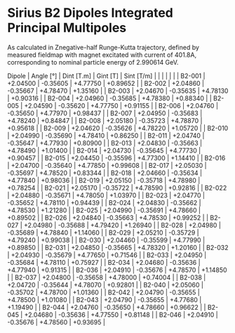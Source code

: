 Sirius B2 Dipoles Integrated Principal Multipoles
=================================================

As calculated in Znegative-half Runge-Kutta trajectory,
defined by measured fieldmap with magnet excitated with current of 401.8A,
corresponding to nominal particle energy of 2.990614 GeV.

  Dipole   |  Angle [°]   |  Dint [T.m]  |   Gint [T]   |  Sint [T/m]  |
           |              |              |              |              |
|  B2-001  |   +2.04500   |   -0.35605   |   +4.77750   |   +0.89652   |
|  B2-002  |   +2.04860   |   -0.35667   |   +4.78470   |   +1.35160   |
|  B2-003  |   +2.04670   |   -0.35635   |   +4.78130   |   +0.90316   |
|  B2-004  |   +2.04960   |   -0.35685   |   +4.78380   |   +0.88340   |
|  B2-005  |   +2.04590   |   -0.35620   |   +4.77750   |   +0.91155   |
|  B2-006  |   +2.04760   |   -0.35650   |   +4.77970   |   +0.98437   |
|  B2-007  |   +2.04950   |   -0.35683   |   +4.78240   |   +0.84847   |
|  B2-008  |   +2.05180   |   -0.35723   |   +4.78870   |   +0.95618   |
|  B2-009  |   +2.04620   |   -0.35626   |   +4.78220   |   +1.05720   |
|  B2-010  |   +2.04990   |   -0.35690   |   +4.78410   |   +0.86250   |
|  B2-011  |   +2.04740   |   -0.35647   |   +4.77930   |   +0.80900   |
|  B2-013  |   +2.04830   |   -0.35663   |   +4.78490   |   +1.01400   |
|  B2-014  |   +2.04730   |   -0.35645   |   +4.77730   |   +0.90457   |
|  B2-015  |   +2.04450   |   -0.35596   |   +4.77300   |   +1.14410   |
|  B2-016  |   +2.04700   |   -0.35640   |   +4.77850   |   +0.99608   |
|  B2-017  |   +2.05030   |   -0.35697   |   +4.78520   |   +0.83344   |
|  B2-018  |   +2.04660   |   -0.35634   |   +4.77840   |   +0.98036   |
|  B2-019  |   +2.05150   |   -0.35718   |   +4.78980   |   +0.78254   |
|  B2-021  |   +2.05170   |   -0.35722   |   +4.78590   |   +0.92816   |
|  B2-022  |   +2.04880   |   -0.35671   |   +4.78050   |   +1.03970   |
|  B2-023  |   +2.04770   |   -0.35652   |   +4.78110   |   +0.94439   |
|  B2-024  |   +2.04830   |   -0.35662   |   +4.78530   |   +1.21280   |
|  B2-025  |   +2.04990   |   -0.35691   |   +4.78660   |   +0.89502   |
|  B2-026  |   +2.04840   |   -0.35663   |   +4.78530   |   +0.99252   |
|  B2-027  |   +2.04980   |   -0.35688   |   +4.79420   |   +1.26940   |
|  B2-028  |   +2.04980   |   -0.35689   |   +4.78840   |   +1.14060   |
|  B2-029  |   +2.05210   |   -0.35729   |   +4.79240   |   +0.99038   |
|  B2-030  |   +2.04460   |   -0.35599   |   +4.77990   |   +0.89850   |
|  B2-031  |   +2.04850   |   -0.35665   |   +4.78320   |   +1.20160   |
|  B2-032  |   +2.04930   |   -0.35679   |   +4.77650   |   +0.71546   |
|  B2-033  |   +2.04950   |   -0.35684   |   +4.78110   |   +0.75927   |
|  B2-034  |   +2.04680   |   -0.35636   |   +4.77940   |   +0.91315   |
|  B2-036  |   +2.04910   |   -0.35676   |   +4.78570   |   +1.14850   |
|  B2-037  |   +2.04800   |   -0.35658   |   +4.78000   |   +0.74004   |
|  B2-038  |   +2.04720   |   -0.35644   |   +4.78070   |   +0.92801   |
|  B2-040  |   +2.05060   |   -0.35702   |   +4.78700   |   +1.01360   |
|  B2-042  |   +2.04790   |   -0.35655   |   +4.78500   |   +1.01080   |
|  B2-043  |   +2.04790   |   -0.35655   |   +4.77680   |   +1.19490   |
|  B2-044  |   +2.04760   |   -0.35650   |   +4.78660   |   +0.96622   |
|  B2-045  |   +2.04680   |   -0.35636   |   +4.77550   |   +0.81148   |
|  B2-046  |   +2.04910   |   -0.35676   |   +4.78560   |   +0.93695   |
